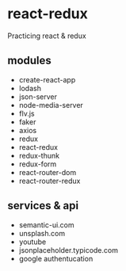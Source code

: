 # react-redux
Practicing react &amp; redux

## modules
- create-react-app
- lodash
- json-server
- node-media-server
- flv.js
- faker
- axios
- redux
- react-redux
- redux-thunk
- redux-form
- react-router-dom
- react-router-redux

## services & api
- semantic-ui.com
- unsplash.com
- youtube
- jsonplaceholder.typicode.com
- google authentucation



